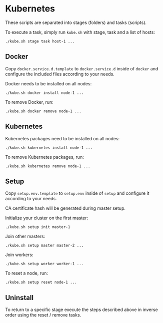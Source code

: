 # Kubernetes

These scripts are separated into stages (folders) and tasks (scripts).

To execute a task, simply run `kube.sh` with stage, task and a list of hosts:

```
./kube.sh stage task host-1 ...
```

## Docker

Copy `docker.service.d.template` to `docker.service.d` inside of `docker` and configure the included files according to your needs.

Docker needs to be installed on all nodes:

```
./kube.sh docker install node-1 ...
```

To remove Docker, run:

```
./kube.sh docker remove node-1 ...
```

## Kubernetes

Kubernetes packages need to be installed on all nodes:

```
./kube.sh kubernetes install node-1 ...
```

To remove Kubernetes packages, run:

```
./kube.sh kubernetes remove node-1 ...
```

## Setup

Copy `setup.env.template` to `setup.env` inside of `setup` and configure it according to your needs.

CA certificate hash will be generated during master setup.

Initialize your cluster on the first master:

```
./kube.sh setup init master-1
```

Join other masters:

```
./kube.sh setup master master-2 ...
```

Join workers:

```
./kube.sh setup worker worker-1 ...
```

To reset a node, run:

```
./kube.sh setup reset node-1 ...
```

## Uninstall

To return to a specific stage execute the steps described above in inverse order using the reset / remove tasks.
